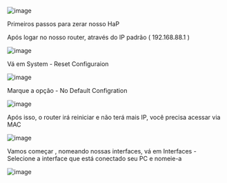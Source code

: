 ![image](https://github.com/JoelFernandes01/routerborder/assets/36451882/23edba22-17b0-49b3-b8ce-8f03a91df4bf)

Primeiros passos para zerar nosso HaP

Após logar no nosso router, através do IP padrão ( 192.168.88.1 )

![image](https://github.com/JoelFernandes01/routerborder/assets/36451882/8f184a4f-9e41-4b79-a000-322eb223f57c)

Vá em System - Reset Configuraion

![image](https://github.com/JoelFernandes01/routerborder/assets/36451882/ef0238cd-54dd-4884-bd34-05ec4be1492b)

Marque a opção - No Default Configration

![image](https://github.com/JoelFernandes01/routerborder/assets/36451882/298494e2-db2d-45c9-998c-4109ad9c65d2)

Após isso, o router irá reiniciar e não terá mais IP, você precisa acessar via MAC 

![image](https://github.com/JoelFernandes01/routerborder/assets/36451882/8c5460d9-4e0e-458c-9c01-19c2e869edd7)


Vamos começar , nomeando nossas interfaces, vá em Interfaces - Selecione a interface que está conectado seu PC e nomeie-a

![image](https://github.com/JoelFernandes01/routerborder/assets/36451882/99f8cc18-9af4-4bd6-bc0e-308050aa2edb)



